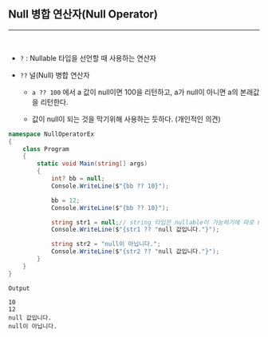 ## Null 병합 연산자(Null Operator)
----------------------------------------------------------------

<br />

- `?` : Nullable 타입을 선언할 때 사용하는 연산자
 
- `??` 널(Null) 병합 연산자

    - `a ?? 100` 에서 a 값이 null이면 100을 리턴하고, a가 null이 아니면 a의 본래값을 리턴한다.

    - 값이 null이 되는 것을 막기위해 사용하는 듯하다. (개인적인 의견)

```csharp
namespace NullOperatorEx
{ 
    class Program
    {
        static void Main(string[] args)
        {
            int? bb = null;
            Console.WriteLine($"{bb ?? 10}");

            bb = 12;
            Console.WriteLine($"{bb ?? 10}");

            string str1 = null;// string 타입은 nullable이 가능하기에 따로 nullable연산자(`?`)가 붙지 않아도 된다.
            Console.WriteLine($"{str1 ?? "null 값입니다."}");

            string str2 = "null이 아닙니다.";
            Console.WriteLine($"{str2 ?? "null 값입니다."}");
        }
    }
}
```
```
Output

10
12
null 값입니다.
null이 아닙니다.
```